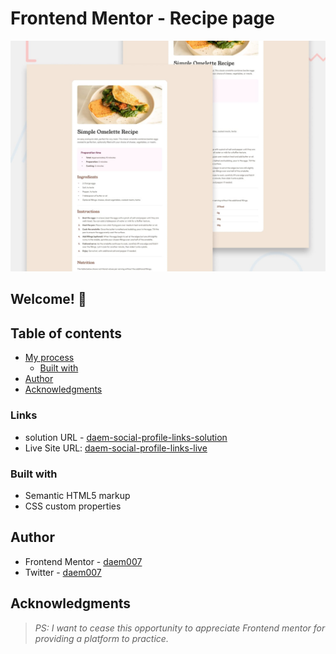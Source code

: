 # Frontend Mentor - Recipe page

![Design preview for the Recipe page coding challenge](./design/desktop-preview.jpg)

## Welcome! 👋

## Table of contents

- [My process](#my-process)
  - [Built with](#built-with)
- [Author](#author)
- [Acknowledgments](#acknowledgments)

### Links

- solution URL - [daem-social-profile-links-solution](https://github.com/DAEM007/social-links-profile)
- Live Site URL: [daem-social-profile-links-live](https://social-links-profile-sable.vercel.app/)

### Built with

- Semantic HTML5 markup
- CSS custom properties

## Author

- Frontend Mentor - [daem007](https://www.frontendmentor.io/profile/DAEM007)
- Twitter - [daem007](https://www.twitter.com/daem007)

## Acknowledgments

> _PS: I want to cease this opportunity to appreciate Frontend mentor for providing a platform to practice._
